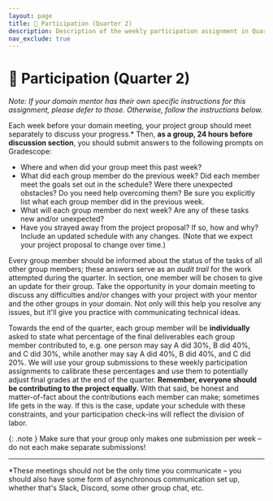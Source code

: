 ```yaml
---
layout: page
title: 🙋 Participation (Quarter 2)
description: Description of the weekly participation assignment in Quarter 2.
nav_exclude: true
---
```


# 🙋 Participation (Quarter 2)

_Note: If your domain mentor has their own specific instructions for this assignment, please defer to those. Otherwise, follow the instructions below._

Each week before your domain meeting, your project group should meet separately to discuss your progress.* Then, **as a group, 24 hours before discussion section**, you should submit answers to the following prompts on Gradescope:

- Where and when did your group meet this past week?
- What did each group member do the previous week? Did each member meet the goals set out in the schedule? Were there unexpected obstacles? Do you need help overcoming them? Be sure you explicitly list what each group member did in the previous week.
- What will each group member do next week? Are any of these tasks new and/or unexpected?
- Have you strayed away from the project proposal? If so, how and why? Include an updated schedule with any changes. (Note that we expect your project proposal to change over time.)

Every group member should be informed about the status of the tasks of all other group members; these answers serve as an _audit trail_ for the work attempted during the quarter. In section, one member will be chosen to give an update for their group. Take the opportunity in your domain meeting to discuss any difficulties and/or changes with your project with your mentor and the other groups in your domain. Not only will this help you resolve any issues, but it'll give you practice with communicating technical ideas.

Towards the end of the quarter, each group member will be **individually** asked to state what percentage of the final deliverables each group member contributed to, e.g. one person may say A did 30%, B did 40%, and C did 30%, while another may say A did 40%, B did 40%, and C did 20%. We will use your group submissions to these weekly participation assignments to calibrate these percentages and use them to potentially adjust final grades at the end of the quarter. **Remember, everyone should be contributing to the project equally.** With that said, be honest and matter-of-fact about the contributions each member can make; sometimes life gets in the way. If this is the case, update your schedule with these constraints, and your participation check-ins will reflect the division of labor.

{: .note }
Make sure that your group only makes one submission per week – do not each make separate submissions!

---

*These meetings should not be the only time you communicate – you should also have some form of asynchronous communication set up, whether that's Slack, Discord, some other group chat, etc.